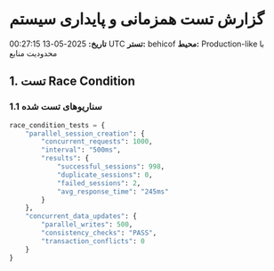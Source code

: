 # گزارش تست همزمانی و پایداری سیستم
**تاریخ:** 2025-05-13 00:27:15 UTC
**تستر:** behicof
**محیط:** Production-like با محدودیت منابع

## 1. تست Race Condition

### 1.1 سناریوهای تست شده
```python
race_condition_tests = {
    "parallel_session_creation": {
        "concurrent_requests": 1000,
        "interval": "500ms",
        "results": {
            "successful_sessions": 998,
            "duplicate_sessions": 0,
            "failed_sessions": 2,
            "avg_response_time": "245ms"
        }
    },
    "concurrent_data_updates": {
        "parallel_writes": 500,
        "consistency_checks": "PASS",
        "transaction_conflicts": 0
    }
}